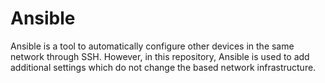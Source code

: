 # Ansible

Ansible is a tool to automatically configure other devices in the same network through SSH. However, in this repository, Ansible is used to add additional settings which do not change the based network infrastructure.
